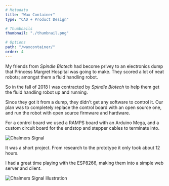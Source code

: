 ```yaml
---
# Metadata
title: "Wax Container"
type: "CAD + Product Design"

# Thumbnails
thumbnail: "./thumbnail.png"

# Options
path: "/waxcontainer/"
order: 4
---
```


<article role="article">

My friends from *Spindle Biotech* had become privey to an electronics dump that Princess Margret Hospital was going to make. They scored a lot of neat robots; amongst them a fluid handling robot.

So in the fall of 2018 I was contracted by *Spindle Biotech* to help them get the fluid handling robot up and running.

Since they got it from a dump, they didn't get any software to control it. Our plan was to completely replace the control board with an open source one, and run the robot with open source firmware and hardware.

For a control board we used a RAMPS board with an Arduino Mega, and a custom circuit board for the endstop and stepper cables to terminate into.

</article>

![Chalmers Signal](images/signalAtStFelix.jpg)


<article role="article">

It was a short project. From research to the prototype it only took about 12 hours.

I had a great time playing with the ESP8266, making them into a simple web server and client.

</article>

![Chalmers Signal illustration](images/chalmersSignalIllustration.png)
